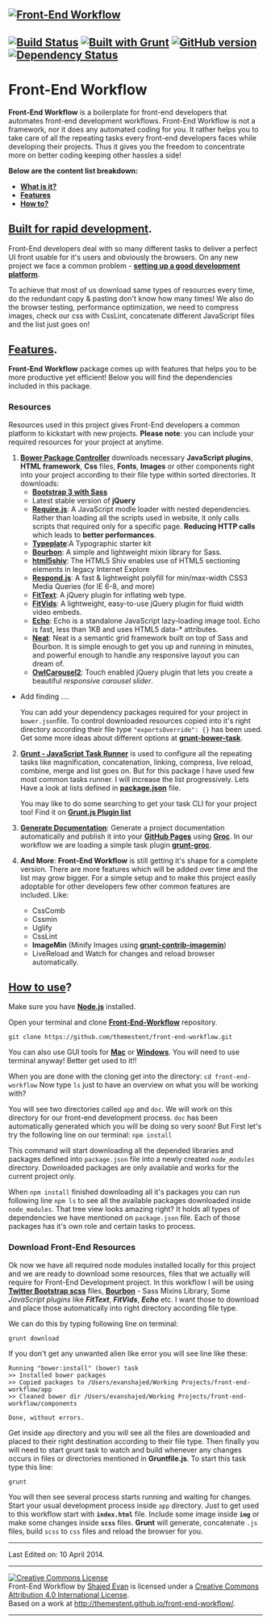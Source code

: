 [![Front-End Workflow](http://themestent.cdnconnect.com/front-end-workflow.png)](http://themestent.github.io/front-end-workflow/)
---
[![Build Status](https://travis-ci.org/themestent/front-end-workflow.png?branch=master)](https://travis-ci.org/themestent/front-end-workflow) [![Built with Grunt](https://cdn.gruntjs.com/builtwith.png)](http://gruntjs.com/)  [![GitHub version](https://badge.fury.io/gh/themestent%2Ffront-end-workflow.png)](http://badge.fury.io/gh/themestent%2Ffront-end-workflow) [![Dependency Status](https://gemnasium.com/themestent/front-end-workflow.png)](https://gemnasium.com/themestent/front-end-workflow)
---
# Front-End Workflow
**Front-End Workflow** is a boilerplate for front-end developers that automates front-end development workflows. Front-End Workflow is not a framework, nor it does any automated coding for you. It rather helps you to take care of all the repeating tasks every front-end developers faces while developing their projects. Thus it gives you the freedom to concentrate more on better coding keeping other hassles a side!

<strong>Below are the content list breakdown:</strong>


- [**What is it?**](#details)
- [**Features**](#features)
- [**How to?**](#howto)



## [Built for rapid development](id:details).
Front-End developers deal with so many different tasks to deliver a perfect UI front usable for it's users and obviously the browsers. On any new project we face a common problem - [**setting up a good development platform**](https://speakerdeck.com/addyosmani/automating-front-end-workflow).

To achieve that most of us download same types of resources every time, do the redundant copy & pasting don't know how many times! We also do the browser testing, performance optimization, we need to compress images, check our css with CssLint, concatenate different JavaScript files and the list just goes on!

## [Features](id:features).
**Front-End Workflow** package comes up with features that helps you to be more productive yet efficient! Below you will find the dependencies included in this package.

### Resources
Resources used in this project gives Front-End developers a common platform to kickstart with new projects. **Please note**: you can include your required resources for your project at anytime.

1. [**Bower Package Controller**](http://bower.io/ "Bower Package Manager for the Web") downloads necessary **JavaScript plugins**, **HTML framework**, **Css** files, **Fonts**, **Images** or other components right into your project according to their file type within sorted directories. It downloads:
	* **[Bootstrap 3 with Sass](https://github.com/twbs/bootstrap-sass "Bootstrap-Sass")**
	* Latest stable version of **jQuery**
	* **[Require.js](http://requirejs.org/ "Modular Script Loader")**: A JavaScript modle loader with nested dependencies. Rather than loading all the scripts used in website, it only calls scripts that required only for a specific page. **Reducing HTTP calls** which leads to **better performances**.
	* **[Typeplate](http://typeplate.com/ "Typographic starter kit")**:A Typographic starter kit
	* **[Bourbon](http://bourbon.io/ "A simple and lightweight mixin library for Sass.")**: A simple and lightweight mixin library for Sass.
	* **[html5shiv](https://github.com/aFarkas/html5shiv "The HTML5 Shiv enables use of HTML5 sectioning elements in legacy Internet Explore")**: The HTML5 Shiv enables use of HTML5 sectioning elements in legacy Internet Explore
	* **[Respond.js](https://github.com/scottjehl/Respond "Polyfill for media queries")**: A fast & lightweight polyfill for min/max-width CSS3 Media Queries (for IE 6-8, and more)
	* **[FitText](http://simplefocus.com/flowtype/ "A jQuery plugin for inflating web type")**: A jQuery plugin for inflating web type.
	* **[FitVids](http://fitvidsjs.com/ "jQuery plugin for fluid width video embeds.")**: A lightweight, easy-to-use jQuery plugin for fluid width video embeds.
	* **[Echo](https://github.com/toddmotto/echo "Lazy-loading images with data-* attributes")**: Echo is a standalone JavaScript lazy-loading image tool. Echo is fast, less than 1KB and uses HTML5 data-* attributes.
	* **[Neat](http://neat.bourbon.io "A lightweight semantic grid framework for Sass and Bourbon.")**: Neat is a semantic grid framework built on top of Sass and Bourbon. It is simple enough to get you up and running in minutes, and powerful enough to handle any responsive layout you can dream of.
	* **[OwlCarousel2](https://github.com/OwlFonk/OwlCarousel2 "Touch enabled jQuery plugin that lets you createbeautiful responsive carousel slider.")**: Touch enabled jQuery plugin that lets you create a beautiful *responsive carousel slider*.
  * Add finding  ....

	You can add your dependency packages required for your project in `bower.json`file. To control downloaded resources copied into it's right directory according their	 file type `"exportsOverride": {}` has been used. Get some more ideas about different options at **[grunt-bower-task](https://github.com/yatskevich/grunt-bower-task)**.

2. [**Grunt - JavaScript Task Runner**](http://gruntjs.com/) is used to configure all the repeating tasks like magnification, concatenation, linking, compress, live reload, combine, merge and list goes on. But for this package I have used few most common tasks runner. I will increase the list progressively. Lets Have a look at lists defined in [**package.json**](package.json.html) file.

	You may like to do some searching to get your task CLI for your project too! Find it on [**Grunt.js Plugin list**](http://gruntjs.com/plugins)

3. [**Generate Documentation**](https://github.com/jdcataldo/grunt-groc): Generate a project documentation automatically and publish it into your [**GitHub Pages**](http://pages.github.com) using [**Groc**](http://nevir.github.com/groc/). In our workflow we are loading a simple task plugin [**grunt-groc**](https://github.com/jdcataldo/grunt-groc).
4. **And More**: **Front-End Workflow** is still getting it's shape for a complete version. There are more features which will be added over time and the list may grow bigger. For a simple setup and to make this project easily adoptable for other developers few other common features are included. Like:
	* CssComb
	* Cssmin
	* Uglify
	* CssLint
	* **ImageMin** (Minify Images using [**grunt-contrib-imagemin**](https://npmjs.org/package/grunt-contrib-imagemin))
	* LiveReload and Watch for changes and reload browser automatically.

## [How to use](id:howto)?
Make sure you have [**Node.js**](http://nodejs.org/download/) installed.

Open your terminal and clone [**Front-End-Workflow**](https://github.com/themestent/front-end-workflow.git) repository.

`git clone https://github.com/themestent/front-end-workflow.git`

You can also use GUI tools for [**Mac**](https://mac.github.com) or [**Windows**](https://windows.github.com). You will need to use terminal anyway! Better get used to it!!

When you are done with the cloning get into the directory:
`cd front-end-workflow`
Now type `ls` just to have an overview on what you will be working with?

You will see two directories called `app` and `doc`. We will work on this directory for our front-end development process. `doc` has been automatically generated which you will be doing so very soon! But First let's try the following line on our terminal:
`npm install`

This command will start downloading all the depended libraries and packages defined into `package.json` file into a newly created *`node_modules`* directory. Downloaded packages are only available and works for the current project only.

When `npm install` finished downloading all it's packages you can run following line `npm ls` to see all the available packages downloaded inside `node_modules`. That tree view looks amazing right? It holds all types of dependencies we have mentioned on `package.json` file. Each of those packages has it's own role and certain tasks to process.

### Download Front-End Resources

Ok now we have all required node modules installed locally for this project and we are ready to download some resources, files that we actually will require for Front-End Development project. In this workflow I will be using [**Twitter Bootstrap scss**](http://getbootstrap.com/css/#sass) files, [**Bourbon**](http://bourbon.io "Sass Mixins Library") - Sass Mixins Library, Some *JavaScript plugins* like ***FitText***, ***FitVids***, ***Echo*** etc. I want those to download and place those automatically into right directory according file type.

We can do this by typing following line on terminal:

`grunt download`

If you don't get any unwanted alien like error you will see line like these:
<pre><code>Running "bower:install" (bower) task
>> Installed bower packages
>> Copied packages to /Users/evanshajed/Working Projects/front-end-workflow/app
>> Cleaned bower dir /Users/evanshajed/Working Projects/front-end-workflow/components

Done, without errors.
</code></pre>

Get inside `app` directory and you will see all the files are downloaded and placed to their right destination according to their file type. Then finally you will need to start grunt task to watch and build whenever any changes occurs in files or directories mentioned in **Gruntfile.js**. To start this task type this line:

`grunt`

You will then see several process starts running and waiting for changes. Start your usual development process inside `app` directory. Just to get used to this workflow start with **`index.html`** file. Include some image inside **`img`** or make some changes inside **`scss`** files. **Grunt** will generate, concatenate `.js` files, build `scss` to `css` files and reload the browser for you.

---

Last Edited on: 10 April 2014.

---

<a rel="license" href="http://creativecommons.org/licenses/by/4.0/"><img alt="Creative Commons License" style="border-width:0" src="http://i.creativecommons.org/l/by/4.0/88x31.png" /></a><br /><span xmlns:dct="http://purl.org/dc/terms/" property="dct:title">Front-End Workflow</span> by <a xmlns:cc="http://creativecommons.org/ns#" href="http://about.me/evanshajed" property="cc:attributionName" rel="cc:attributionURL">Shajed Evan</a> is licensed under a <a rel="license" href="http://creativecommons.org/licenses/by/4.0/">Creative Commons Attribution 4.0 International License</a>.<br />Based on a work at <a xmlns:dct="http://purl.org/dc/terms/" href="http://themestent.github.io/front-end-workflow/" rel="dct:source">http://themestent.github.io/front-end-workflow/</a>.
***
<script type="text/javascript">
var script = document.createElement("script");
script.innerHTML = "var _gaq = _gaq || [];_gaq.push(['_setAccount', 'UA-43486757-2']);_gaq.push(['_trackPageview']);(function() {var ga = document.createElement('script'); ga.type = 'text/javascript'; ga.async = true;ga.src = ('https:' == document.location.protocol ? 'https://' : 'http://') + 'stats.g.doubleclick.net/dc.js';var s = document.getElementsByTagName('script')[0]; s.parentNode.insertBefore(ga, s);})();";
document.head.appendChild(script);
  </script>





